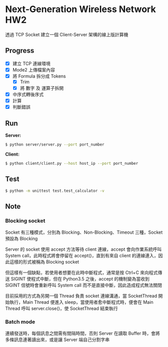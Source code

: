 # Next-Generation Wireless Network HW2

透過 TCP Socket 建立一個 Client-Server 架構的線上版計算機

## Progress

- [x] 建立 TCP 連線環境
- [x] Mode2 上傳檔案內容
- [x] 將 Formula 拆分成 Tokens
  - [x] Trim
  - [x] 將 數字 及 運算子拆開
- [x] 中序式轉後序式
- [x] 計算
- [x] 判斷錯誤

## Run

**Server:**
```bash
$ python server/server.py --port port_number
```

**Client:**
```bash
$ python client/client.py --host host_ip --port port_number
```

## Test

```bash
$ python -m unittest test.test_calculator -v
```

## Note

### Blocking socket

Socket 有三種模式，分別為 Blocking、Non-Blocking、Timeout 三種，Socket 預設為 Blocking

Server 的 socket 使用 accept 方法等待 client 連線，accept 會向作業系統呼叫 System call，此時程式將會停留在 accept()，直到有來自 client 的連線連入，因此這樣的形式被稱為 Blocking socket

但這樣有一個缺點，若使用者想要在此時中斷程式，通常是按 Ctrl+C 來向程式傳送 SIGINT 使程式中斷，但在 Python3.5 之後，accept 的機制變為當收到 SIGINT 信號時會重新呼叫 System call 而不是直接中斷，因此造成程式無法關閉

目前採用的方式為另開一個 Thread 負責 socket 連線溝通，當 SocketThread 開始執行，Main Thread 便進入 sleep，當使用者愈中斷程式時，便會在 Main Thread 呼叫 server.close()，使 SocketThread 結束執行

### Batch mode

連續發送時，每個訊息之間需有間隔時間，否則 Server 在讀取 Buffer 時，會將多條訊息連著讀出來，或是讓 Server 端自己分割字串